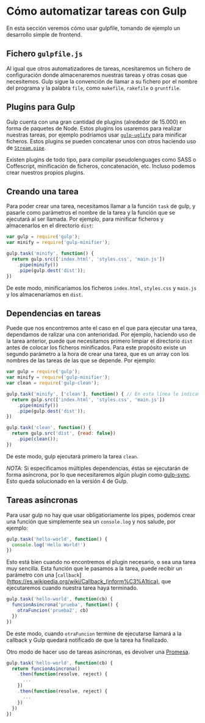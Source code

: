 Cómo automatizar tareas con Gulp
====================================

En esta sección veremos cómo usar gulpfile, tomando de ejemplo un desarrollo simple de frontend.

Fichero `gulpfile.js`
------------------------------------
Al igual que otros automatizadores de tareas, ncesitaremos un fichero de configuración donde almacenaremos nuestras tareas y otras cosas que necesitemos. Gulp sigue la convención de llamar a su fichero por el nombre del programa y la palabra `file`, como `makefile`, `rakefile` o `gruntfile`.

Plugins para Gulp
------------------------------------
Gulp cuenta con una gran cantidad de plugins (alrededor de 15.000) en forma de paquetes de Node. Estos plugins los usaremos para realizar nuestras tareas, por ejemplo podríamos usar [`gulp-uglify`](https://www.npmjs.com/package/gulp-uglify) para minificar ficheros. Estos plugins se pueden concatenar unos con otros haciendo uso de [`Stream.pipe`](https://nodejs.org/api/stream.html#stream_readable_pipe_destination_options).

Existen plugins de todo tipo, para compilar pseudolenguages como SASS o Coffescript, minificación de ficheros, concatenación, etc. Incluso podemos crear nuestros propios plugins.

Creando una tarea
------------------------------------
Para poder crear una tarea, necesitamos llamar a la función `task` de gulp, y pasarle como parámetros el nombre de la tarea y la función que se ejecutará al ser llamada. Por ejemplo, para minificar ficheros y almacenarlos en el directorio `dist`:

```javascript
var gulp = require('gulp');
var minify = require('gulp-minifier');

gulp.task('minify', function() {
  return gulp.src(['index.html', 'styles.css', 'main.js'])
    .pipe(minify())
    .pipe(gulp.dest('dist'));
})
```

De este modo, minificaríamos los ficheros `index.html`, `styles.css` y `main.js` y los almacenaríamos en `dist`.

Dependencias en tareas
------------------------------------
Puede que nos encontremos ante el caso en el que para ejecutar una tarea, dependamos de ralizar una con anterioridad. Por ejemplo, haciendo uso de la tarea anterior, puede que necesitamos primero limpiar el directorio `dist` antes de colocar los ficheros minificados. Para este propósito existe un segundo parámetro a la hora de crear una tarea, que es un array con los nombres de las tareas de las que se depende. Por ejemplo:

```javascript
var gulp = require('gulp');
var minify = require('gulp-minifier');
var clean = require('gulp-clean');

gulp.task('minify', ['clean'], function() { // En esta línea le indicamos que queremos ejecutar clean antes que minify
  return gulp.src(['index.html', 'styles.css', 'main.js'])
    .pipe(minify())
    .pipe(gulp.dest('dist'));
})

gulp.task('clean', function() {
  return gulp.src('dist', {read: false})
    .pipe(clean());
})
```

De este modo, gulp ejecutará primero la tarea `clean`.

*NOTA*: Si especificamos múltiples dependencias, éstas se ejecutarán de forma asíncrona, por lo que necesitaremos algún plugin como [gulp-sync](https://www.npmjs.com/package/gulp-sync). Esto queda solucionado en la versión 4 de Gulp.

Tareas asíncronas
------------------------------------
Para usar gulp no hay que usar obligatioriamente los pipes, podemos crear una función que simplemente sea un `console.log` y nos salude, por ejemplo:

```javascript
gulp.task('hello-world', function() {
  console.log('Hello World!')
})
```

Esto está bien cuando no encontremos el plugin necesario, o sea una tarea muy sencilla. Esta función que le pasamos a la tarea, puede recibir un parámetro con una [`callback`](https://es.wikipedia.org/wiki/Callback_(inform%C3%A1tica), que ejecutaremos cuando nuestra tarea haya terminado.

```javascript
gulp.task('hello-world', function(cb) {
  funcionAsincrona('prueba', function() {
    otraFuncion('prueba2', cb)
  })
})
```

De este modo, cuando `otraFuncion` termine de ejecutarse llamará a la callback y Gulp quedará notificado de que la tarea ha finalizado.

Otro modo de hacer uso de tareas asíncronas, es devolver una  [Promesa](https://developer.mozilla.org/en-US/docs/Web/JavaScript/Reference/Global_Objects/Promise).

```javascript
gulp.task('hello-world', function(cb) {
  return funcionAsincrona()
    .then(function(resolve, reject) {
      ...
    })
    .then(function(resolve, reject) {
      ...
    })
  })
})
```
